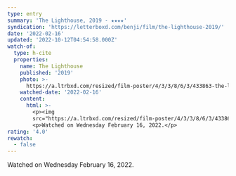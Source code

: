 ```yaml
---
type: entry
summary: 'The Lighthouse, 2019 - ★★★★'
syndication: 'https://letterboxd.com/benji/film/the-lighthouse-2019/'
date: '2022-02-16'
updated: '2022-10-12T04:54:58.000Z'
watch-of:
  type: h-cite
  properties:
    name: The Lighthouse
    published: '2019'
    photo: >-
      https://a.ltrbxd.com/resized/film-poster/4/3/3/8/6/3/433863-the-lighthouse-0-600-0-900-crop.jpg?v=ee97005537
    watched-date: '2022-02-16'
    content:
      html: >-
        <p><img
        src="https://a.ltrbxd.com/resized/film-poster/4/3/3/8/6/3/433863-the-lighthouse-0-600-0-900-crop.jpg?v=ee97005537"/></p>
        <p>Watched on Wednesday February 16, 2022.</p>
rating: '4.0'
rewatch:
  - false
---
```

Watched on Wednesday February 16, 2022.
